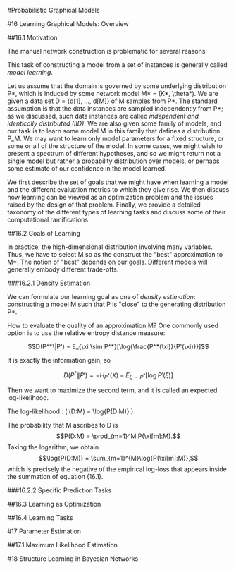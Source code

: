#Probabilistic Graphical Models

#16 Learning Graphical Models: Overview

##16.1 Motivation

The manual network construction is problematic for several reasons.

This task of constructing a model from a set of instances is generally called *model learning*.

Let us assume that the domain is governed by some underlying distribution P*, which is induced by some network model M* = (K*, \theta*). We are given a data set D = {d[1], ..., d[M]} of M samples from P*. The standard assumption is that the data instances are sampled independently from P*; as we discussed, such data instances are called *independent and identically distributed (IID)*. We are also given some family of models, and our task is to learn some model M in this family that defines a distribution P_M. We may want to learn only model parameters for a fixed structure, or some or all of the structure of the model. In some cases, we might wish to present a spectrum of different hypotheses, and so we might return not a single model but rather a probability distribution over models, or perhaps some estimate of our confidence in the model learned.

We first describe the set of goals that we might have when learning a model and the different evaluation metrics to which they give rise. We then discuss how learning can be viewed as an optimization problem and the issues raised by the design of that problem. Finally, we provide a detailed taxonomy of the different types of learning tasks and discuss some of their computational ramifications.

##16.2 Goals of Learning

In practice, the high-dimensional distribution involving many variables. Thus, we have to select M so as the construct the "best" approximation to M*. The notion of "best" depends on our goals. Different models will generally embody different trade-offs.

###16.2.1 Density Estimation

We can formulate our learning goal as one of *density estimation*: constructing a model M such that P is "close" to the generating distribution P*.

How to evaluate the quality of an approximation M? One commonly used option is to use the relative entropy distance measure:

  $$D(P^*\|P') = E_{\xi \sim P^*}[\log{\frac{P^*(\xi)}{P'(\xi)}}]$$

It is exactly the information gain, so

  $$D(P^*\|P') = -H_{P^*}(X) - E_{\xi \sim P^*}[\log{P'(\xi)}]$$

Then we want to maximize the second term, and it is called an expected log-likelihood.

The log-likelihood : \(l(D:M) = \log{P(D:M)}.\)

The probability that M ascribes to D is $$P(D:M) = \prod_{m=1}^M P(\xi[m]:M).$$ Taking the logarithm, we obtain $$\log{P(D:M)} = \sum_{m=1}^{M}\log{P(\xi[m]:M)},$$ which is precisely the negative of the empirical log-loss that appears inside the summation of equation (16.1).

###16.2.2 Specific Prediction Tasks

##16.3 Learning as Optimization

##16.4 Learning Tasks

#17 Parameter Estimation

##17.1 Maximum Likelihood Estimation




#18 Structure Learning in Bayesian Networks

